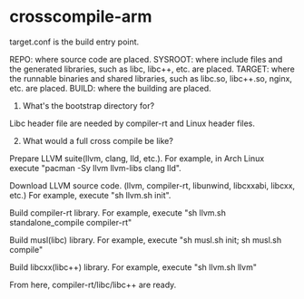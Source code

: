# crosscompile-arm

target.conf is the build entry point.

REPO: where source code are placed.
SYSROOT: where include files and the generated libraries,
	such as libc, libc++, etc. are placed.
TARGET: where the runnable binaries and shared libraries,
	such as libc.so, libc++.so, nginx, etc. are placed.
BUILD: where the building are placed. 


1. What's the bootstrap directory for?

Libc header file are needed by compiler-rt and Linux header files.

2. What would a full cross compile be like?

Prepare LLVM suite(llvm, clang, lld, etc.).
For example, in Arch Linux execute "pacman -Sy llvm llvm-libs clang lld".

Download LLVM source code. (llvm, compiler-rt, libunwind, libcxxabi, libcxx, etc.)
For example, execute "sh llvm.sh init".

Build compiler-rt library.
For example, execute "sh llvm.sh standalone_compile compiler-rt"

Build musl(libc) library.
For example, execute "sh musl.sh init; sh musl.sh compile"

Build libcxx(libc++) library.
For example, execute "sh llvm.sh llvm"

From here, compiler-rt/libc/libc++ are ready.
